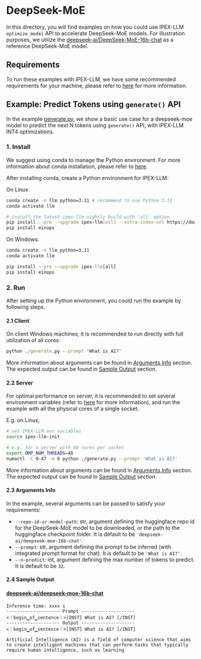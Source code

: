 # DeepSeek-MoE
In this directory, you will find examples on how you could use IPEX-LLM `optimize_model` API to accelerate DeepSeek-MoE models. For illustration purposes, we utilize the [deepseek-ai/DeepSeek-MoE-16b-chat](https://huggingface.co/deepseek-ai/deepseek-moe-16b-chat) as a reference DeepSeek-MoE model.

## Requirements
To run these examples with IPEX-LLM, we have some recommended requirements for your machine, please refer to [here](../README.md#recommended-requirements) for more information.

## Example: Predict Tokens using `generate()` API
In the example [generate.py](./generate.py), we show a basic use case for a deepseek-moe model to predict the next N tokens using `generate()` API, with IPEX-LLM INT4 optimizations.
### 1. Install
We suggest using conda to manage the Python environment. For more information about conda installation, please refer to [here](https://docs.conda.io/en/latest/miniconda.html#).

After installing conda, create a Python environment for IPEX-LLM:

On Linux:

```bash
conda create -n llm python=3.11 # recommend to use Python 3.11
conda activate llm

# install the latest ipex-llm nightly build with 'all' option
pip install --pre --upgrade ipex-llm[all] --extra-index-url https://download.pytorch.org/whl/cpu
pip install einops 
```

On Windows:

```cmd
conda create -n llm python=3.11
conda activate llm

pip install --pre --upgrade ipex-llm[all]
pip install einops 
```

### 2. Run
After setting up the Python environment, you could run the example by following steps.

#### 2.1 Client
On client Windows machines, it is recommended to run directly with full utilization of all cores:
```cmd
python ./generate.py --prompt 'What is AI?'
```
More information about arguments can be found in [Arguments Info](#23-arguments-info) section. The expected output can be found in [Sample Output](#24-sample-output) section.

#### 2.2 Server
For optimal performance on server, it is recommended to set several environment variables (refer to [here](../README.md#best-known-configuration-on-linux) for more information), and run the example with all the physical cores of a single socket.

E.g. on Linux,
```bash
# set IPEX-LLM env variables
source ipex-llm-init

# e.g. for a server with 48 cores per socket
export OMP_NUM_THREADS=48
numactl -C 0-47 -m 0 python ./generate.py --prompt 'What is AI?'
```
More information about arguments can be found in [Arguments Info](#23-arguments-info) section. The expected output can be found in [Sample Output](#24-sample-output) section.

#### 2.3 Arguments Info
In the example, several arguments can be passed to satisfy your requirements:

- `--repo-id-or-model-path`: str, argument defining the huggingface repo id for the DeepSeek-MoE model to be downloaded, or the path to the huggingface checkpoint folder. It is default to be `'deepseek-ai/deepseek-moe-16b-chat'`.
- `--prompt`: str, argument defining the prompt to be inferred (with integrated prompt format for chat). It is default to be `'What is AI?'`.
- `--n-predict`: int, argument defining the max number of tokens to predict. It is default to be `32`.

#### 2.4 Sample Output
#### [deepseek-ai/deepseek-moe-16b-chat](https://huggingface.co/deepseek-ai/deepseek-moe-16b-chat)
```log
Inference time: xxxx s
-------------------- Prompt --------------------
<｜begin▁of▁sentence｜>[INST] What is AI? [/INST]
-------------------- Output --------------------
<｜begin▁of▁sentence｜>[INST] What is AI? [/INST]

Artificial Intelligence (AI) is a field of computer science that aims to create intelligent machines that can perform tasks that typically require human intelligence, such as learning
```

